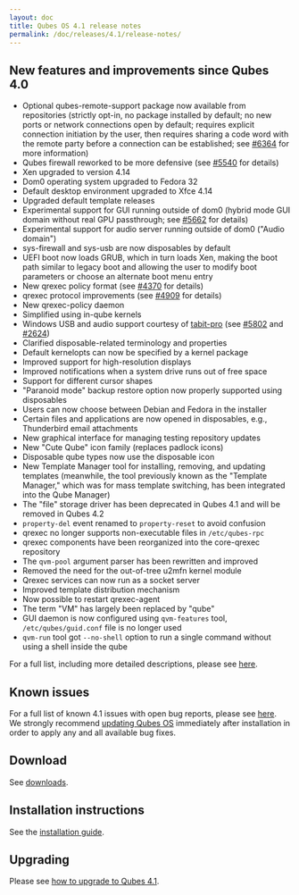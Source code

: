 ```yaml
---
layout: doc
title: Qubes OS 4.1 release notes
permalink: /doc/releases/4.1/release-notes/
---
```


## New features and improvements since Qubes 4.0

- Optional qubes-remote-support package now available from repositories
  (strictly opt-in, no package installed by default; no new ports or network
  connections open by default; requires explicit connection initiation by the
  user, then requires sharing a code word with the remote party before a
  connection can be established; see
  [#6364](https://github.com/QubesOS/qubes-issues/issues/6364) for more
  information)
- Qubes firewall reworked to be more defensive (see
  [#5540](https://github.com/QubesOS/qubes-issues/issues/5540) for details)
- Xen upgraded to version 4.14
- Dom0 operating system upgraded to Fedora 32
- Default desktop environment upgraded to Xfce 4.14
- Upgraded default template releases
- Experimental support for GUI running outside of dom0 (hybrid mode GUI domain
  without real GPU passthrough; see
  [#5662](https://github.com/QubesOS/qubes-issues/issues/5662) for details)
- Experimental support for audio server running outside of dom0 ("Audio domain")
- sys-firewall and sys-usb are now disposables by default
- UEFI boot now loads GRUB, which in turn loads Xen, making the boot path
  similar to legacy boot and allowing the user to modify boot parameters or
  choose an alternate boot menu entry
- New qrexec policy format (see
  [#4370](https://github.com/QubesOS/qubes-issues/issues/4370) for details)
- qrexec protocol improvements (see
  [#4909](https://github.com/QubesOS/qubes-issues/issues/4909) for details)
- New qrexec-policy daemon
- Simplified using in-qube kernels
- Windows USB and audio support courtesy of [tabit-pro](https://github.com/tabit-pro) (see [#5802](https://github.com/QubesOS/qubes-issues/issues/5802) and [#2624](https://github.com/QubesOS/qubes-issues/issues/2624))
- Clarified disposable-related terminology and properties
- Default kernelopts can now be specified by a kernel package
- Improved support for high-resolution displays
- Improved notifications when a system drive runs out of free space
- Support for different cursor shapes
- "Paranoid mode" backup restore option now properly supported using
  disposables
- Users can now choose between Debian and Fedora in the installer
- Certain files and applications are now opened in disposables, e.g.,
  Thunderbird email attachments
- New graphical interface for managing testing repository updates
- New "Cute Qube" icon family (replaces padlock icons)
- Disposable qube types now use the disposable icon
- New Template Manager tool for installing, removing, and updating templates
  (meanwhile, the tool previously known as the "Template Manager," which was
  for mass template switching, has been integrated into the Qube Manager)
- The "file" storage driver has been deprecated in Qubes 4.1 and will be
  removed in Qubes 4.2
- `property-del` event renamed to `property-reset` to avoid confusion
- qrexec no longer supports non-executable files in `/etc/qubes-rpc`
- qrexec components have been reorganized into the core-qrexec repository
- The `qvm-pool` argument parser has been rewritten and improved
- Removed the need for the out-of-tree u2mfn kernel module
- Qrexec services can now run as a socket server
- Improved template distribution mechanism
- Now possible to restart qrexec-agent
- The term "VM" has largely been replaced by "qube"
- GUI daemon is now configured using `qvm-features` tool,
  `/etc/qubes/guid.conf` file is no longer used
- `qvm-run` tool got `--no-shell` option to run a single command without using
  a shell inside the qube

For a full list, including more detailed descriptions, please see
[here](https://github.com/QubesOS/qubes-issues/issues?q=is%3Aissue+sort%3Aupdated-desc+milestone%3A%22Release+4.1%22+label%3A%22release+notes%22+is%3Aclosed).

## Known issues

For a full list of known 4.1 issues with open bug reports, please see
[here](https://github.com/QubesOS/qubes-issues/issues?q=is%3Aopen+is%3Aissue+milestone%3A%22Release+4.1%22+label%3A%22T%3A+bug%22).
We strongly recommend [updating Qubes OS](/doc/how-to-update/) immediately
after installation in order to apply any and all available bug fixes.

## Download

See [downloads](/downloads/).

## Installation instructions

See the [installation guide](/doc/installation-guide/).

## Upgrading

Please see [how to upgrade to Qubes 4.1](/doc/upgrade/4.1/).
